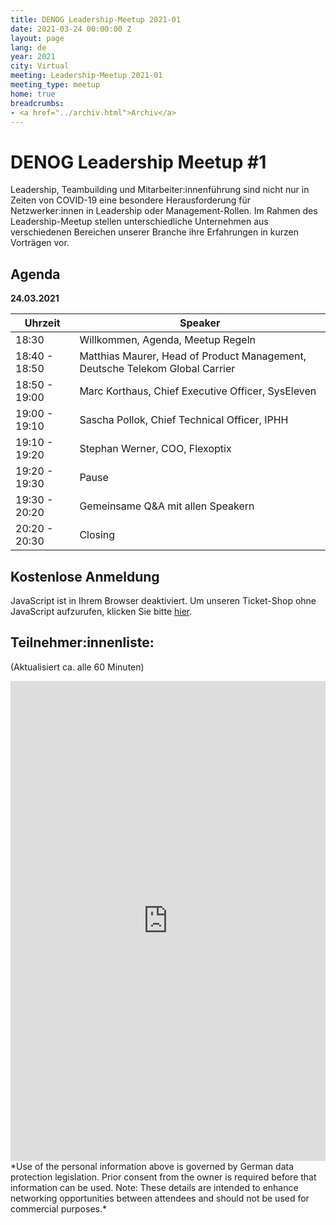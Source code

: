 ```yaml
---
title: DENOG Leadership-Meetup 2021-01
date: 2021-03-24 00:00:00 Z
layout: page
lang: de
year: 2021
city: Virtual
meeting: Leadership-Meetup 2021-01
meeting_type: meetup
home: true
breadcrumbs:
- <a href="../archiv.html">Archiv</a>
---
```


# DENOG Leadership Meetup #1

Leadership, Teambuilding und Mitarbeiter:innenführung sind nicht nur in Zeiten von COVID-19 eine besondere Herausforderung für Netzwerker:innen in Leadership oder Management-Rollen. Im Rahmen des Leadership-Meetup stellen unterschiedliche Unternehmen aus verschiedenen Bereichen unserer Branche ihre Erfahrungen in kurzen Vorträgen vor.

## Agenda

**24.03.2021**

| Uhrzeit       | Speaker                                                                      |
| ------------- | ---------------------------------------------------------------------------- |
| 18:30         | Willkommen, Agenda, Meetup Regeln                                            |
| 18:40 - 18:50 | Matthias Maurer, Head of Product Management, Deutsche Telekom Global Carrier |
| 18:50 - 19:00 | Marc Korthaus, Chief Executive Officer, SysEleven                            |
| 19:00 - 19:10 | Sascha Pollok, Chief Technical Officer, IPHH                                 |
| 19:10 - 19:20 | Stephan Werner, COO, Flexoptix                                               |
| 19:20 - 19:30 | Pause                                                                        |
| 19:30 - 20:20 | Gemeinsame Q&A mit allen Speakern                                            |
| 20:20 - 20:30 | Closing                                                                      |

## Kostenlose Anmeldung

<pretix-widget event="https://pretix.eu/denog/denogleader2021-01/"></pretix-widget>
<noscript>

   <div class="pretix-widget">
        <div class="pretix-widget-info-message">
            JavaScript ist in Ihrem Browser deaktiviert. Um unseren Ticket-Shop ohne JavaScript aufzurufen, klicken Sie bitte <a target="_blank" rel="noopener" href="https://pretix.eu/denog/denogleader2021-01/">hier</a>.
        </div>
    </div>
</noscript>

## Teilnehmer:innenliste:
(Aktualisiert ca. alle 60 Minuten)<br>
<iframe src="https://www.denog.de/pretix-attendeelist/" width="100%" height="768" frameborder="0" scrolling="yes" marginheight="0" marginwidth="0" name="Attendeelist" title="DENOG12 Attendees">
  <!-- Textalternativen werden nicht unterstützt -->
</iframe>
<br>
*Use of the personal information above is governed by German data protection legislation. Prior consent from the owner is required before that information can be used. Note: These details are intended to enhance networking opportunities between attendees and should not be used for commercial purposes.*

